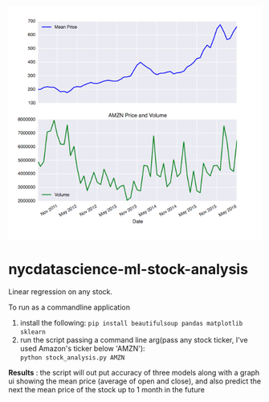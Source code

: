 ![AMZN stock price ](https://github.com/andimitre/machine-learning-nycdatascience/blob/master/linear_regression/AMZN%202016-06-01.png)

# nycdatascience-ml-stock-analysis
Linear regression on any stock.

To run as a commandline application  
  1) install the following:  `pip install beautifulsoup pandas matplotlib sklearn`  
  2) run the script passing a command line arg(pass any stock ticker, I've used Amazon's ticker below 'AMZN'):  
  `python stock_analysis.py AMZN`  
  
__Results__ : the script will out put accuracy of three models along with a graph ui showing the mean price (average of open and close), and also predict the next the mean price of the stock up to 1 month in the future
